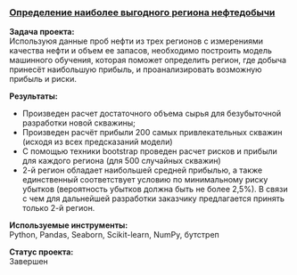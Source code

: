 ### [Определение наиболее выгодного региона нефтедобычи](https://github.com/chusovalex/DataScienceProjects/blob/main/project_06/project_06_oil_company_model.ipynb)

**Задача проекта:**\
Используюя данные проб нефти из трех регионов с измерениями качества нефти и объем ее запасов, необходимо построить модель машинного обучения, которая поможет определить регион, где добыча принесёт наибольшую прибыль, и проанализировать возможную прибыль и риски.

**Результаты:**
- Произведен расчет достаточного объема сырья для безубыточной разработки новой скважины;
- Произведен расчёт прибыли 200 самых привлекательных скважин (исходя из всех предсказаний модели)
- С помощью техники bootstrap проведен расчет рисков и прибыли для каждого региона (для 500 случайных скважин)
- 2-й регион обладает наибольшей средней прибылью, а также единственный соответствует условию по минимальному риску убытков (вероятность убытков должна быть не более 2,5%). В связи с чем для дальнейшей разработки заказчику предлагается принять только 2-й регион.

**Используемые инструменты:**\
Python, Pandas, Seaborn, Scikit-learn, NumPy, бутстреп

**Cтатус проекта:**\
Завершен
